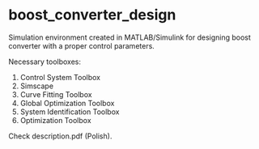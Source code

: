 # boost_converter_design
Simulation environment created in MATLAB/Simulink for designing boost converter with a proper control parameters.

Necessary toolboxes:
1. Control System Toolbox
2. Simscape
3. Curve Fitting Toolbox
4. Global Optimization Toolbox
5. System Identification Toolbox
6. Optimization Toolbox

Check description.pdf (Polish).
